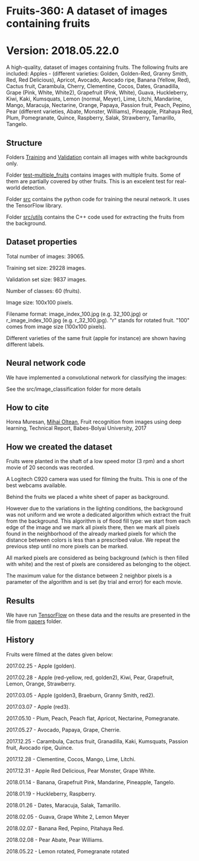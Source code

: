 # Fruits-360: A dataset of images containing fruits #

# Version: 2018.05.22.0 #

A high-quality, dataset of images containing fruits. The following fruits are included: 
Apples - (different varieties: Golden, Golden-Red, Granny Smith, Red, Red Delicious), Apricot, Avocado, Avocado ripe, Banana (Yellow, Red), Cactus fruit, Carambula, Cherry, Clementine, Cocos, Dates, Granadilla, Grape (Pink, White, White2), Grapefruit (Pink, White), Guava, Huckleberry, Kiwi, Kaki, Kumsquats, Lemon (normal, Meyer), Lime, Litchi, Mandarine, Mango, Maracuja, Nectarine, Orange, Papaya, Passion fruit, Peach, Pepino, Pear (different varieties, Abate, Monster, Williams), Pineapple, Pitahaya Red, Plum, Pomegranate, Quince, Raspberry, Salak, Strawberry, Tamarillo, Tangelo.

## Structure ##

Folders [Training](Training) and [Validation](Validation) contain all images with white backgrounds only.

Folder [test-multiple_fruits](test-multiple_fruits) contains images with multiple fruits. Some of them are partially covered by other fruits. This is an excelent test for real-world detection.

Folder [src](src) contains the python code for training the neural network. It uses the TensorFlow library.

Folder [src/utils](src/utils) contains the C++ code used for extracting the fruits from the background. 

## Dataset properties ##

Total number of images: 39065.

Training set size: 29228 images.

Validation set size: 9837 images.

Number of classes: 60 (fruits).

Image size: 100x100 pixels.

Filename format: image_index_100.jpg (e.g. 32_100.jpg) or r_image_index_100.jpg (e.g. r_32_100.jpg). "r" stands for rotated fruit. "100" comes from image size (100x100 pixels).

Different varieties of the same fruit (apple for instance) are shown having different labels.

## Neural network code ##

We have implemented a convolutional network for classifying the images:

See the src/image_classification folder for more details

## How to cite ##

Horea Muresan, [Mihai Oltean](https://mihaioltean.github.io), Fruit recognition from images using deep learning, Technical Report, Babes-Bolyai University, 2017

## How we created the dataset ##

Fruits were planted in the shaft of a low speed motor (3 rpm) and a short movie of 20 seconds was recorded. 

A Logitech C920 camera was used for filming the fruits. This is one of the best webcams available.

Behind the fruits we placed a white sheet of paper as background. 

However due to the variations in the lighting conditions, the background was not uniform and we wrote a dedicated algorithm which extract the fruit from the background. This algorithm is of flood fill type: 
we start from each edge of the image and we mark all pixels there, then we mark all pixels found in the neighborhood of the already marked pixels for which the distance between colors is less than a prescribed value. We repeat the previous step until no more pixels can be marked.

All marked pixels are considered as being background (which is then filled with white) and the rest of pixels are considered as belonging to the object.

The maximum value for the distance between 2 neighbor pixels is a parameter of the algorithm and is set (by trial and error) for each movie.

## Results ##

We have run [TensorFlow](https://github.com/tensorflow/tensorflow) on these data and the results are presented in the file from [papers](papers) folder.

## History ##

Fruits were filmed at the dates given below:

2017.02.25 - Apple (golden).

2017.02.28 - Apple (red-yellow, red, golden2), Kiwi, Pear, Grapefruit, Lemon, Orange, Strawberry.

2017.03.05 - Apple (golden3, Braeburn, Granny Smith, red2).

2017.03.07 - Apple (red3).

2017.05.10 - Plum, Peach, Peach flat, Apricot, Nectarine, Pomegranate.

2017.05.27 - Avocado, Papaya, Grape, Cherrie.

2017.12.25 - Carambula, Cactus fruit, Granadilla, Kaki, Kumsquats, Passion fruit, Avocado ripe, Quince.

2017.12.28 - Clementine, Cocos, Mango, Lime, Litchi.

2017.12.31 - Apple Red Delicious, Pear Monster, Grape White.

2018.01.14 - Banana, Grapefruit Pink, Mandarine, Pineapple, Tangelo.

2018.01.19 - Huckleberry, Raspberry.

2018.01.26 - Dates, Maracuja, Salak, Tamarillo.

2018.02.05 - Guava, Grape White 2, Lemon Meyer

2018.02.07 - Banana Red, Pepino, Pitahaya Red.

2018.02.08 - Pear Abate, Pear Williams.

2018.05.22 - Lemon rotated, Pomegranate rotated